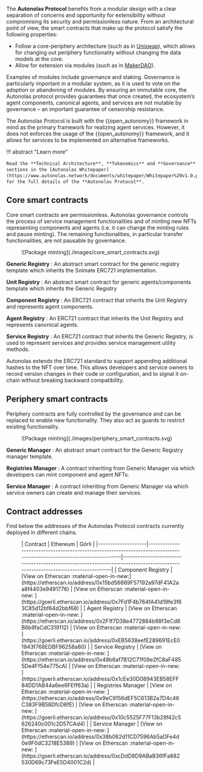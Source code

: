 The **Autonolas Protocol** benefits from a modular design with a clear separation of concerns and opportunity for extensibility without compromising its security and permissionless nature. From an architectural point of view, the smart contracts that make up the protocol satisfy the following properties:

* Follow a core-periphery architecture (such as in [Uniswap](https://docs.uniswap.org/contracts/v2/concepts/protocol-overview/smart-contracts)), which allows for changing out periphery functionality without changing the data models at the core.
* Allow for extension via modules (such as in [MakerDAO](https://docs.makerdao.com/)).

Examples of modules include governance and staking. Governance is particularly important in a modular system, as it is used to vote on the adoption or abandoning of modules. By ensuring an immutable core, the Autonolas protocol provides guarantees that once created, the ecosystem’s agent components, canonical agents, and services are not mutable by governance – an important guarantee of censorship resistance.

The Autonolas Protocol is built with the {{open_autonomy}} framework in mind as the primary framework for realizing agent services. However, it does not enforces the usage of the {{open_autonomy}} framework, and it allows for services to be implemented on alternative frameworks.

!!! abstract "Learn more"

    Read the **Technical Architecture**, **Tokenomics** and **Governance** sections in the [Autonolas Whitepaper](https://www.autonolas.network/documents/whitepaper/Whitepaper%20v1.0.pdf) for the full details of the **Autonolas Protocol**.

## Core smart contracts

Core smart contracts are permissionless. Autonolas governance controls the process of service management functionalities and of minting new NFTs representing components and agents (i.e. it can change the minting rules and pause minting). The remaining functionalities, in particular transfer functionalities, are not pausable by governance.

<figure markdown>
![Package minting](./images/core_smart_contracts.svg)
</figure>

**Generic Registry**
:	An abstract smart contract for the generic registry template which inherits the Solmate ERC721 implementation. 

**Unit Registry**
:	An abstract smart contract for generic agents/components template which inherits the Generic Registry

**Component Registry**
:	An ERC721 contract that inherits the Unit Registry and represents agent components.

**Agent Registry**
:	An ERC721 contract that inherits the Unit Registry and represents canonical agents.

**Service Registry**
:	An ERC721 contract that inherits the Generic Registry, is used to represent services and provides service management utility methods.

Autonolas extends the ERC721 standard to support appending additional hashes to the NFT over time. This allows developers and service owners to record version changes in their code or configuration, and to signal it on-chain without breaking backward compatibility.

## Periphery smart contracts

Periphery contracts are fully controlled by the governance and can be replaced to enable new functionality. They also act as guards to restrict existing functionality.

<figure markdown>
![Package minting](./images/periphery_smart_contracts.svg)
</figure>

**Generic Manager**
:	An abstract smart contract for the Generic Registry manager template.

**Registries Manager**
:	A contract inheriting from Generic Manager via which developers can mint component and agent NFTs.

**Service Manager**
:	A contract inheriting from Generic Manager via which service owners can create and manage their services.

## Contract addresses

Find below the addresses of the Autonolas Protocol contracts currently deployed in different chains.

<figure markdown>
| Contract           | Ethereum                                                                                                              | Görli                                                                                                                        |
|--------------------|-----------------------------------------------------------------------------------------------------------------------|------------------------------------------------------------------------------------------------------------------------------|
| Component Registry | [View on Etherscan :material-open-in-new:](https://etherscan.io/address/0x15bd56669F57192a97dF41A2aa8f4403e9491776)   | [View on Etherscan  :material-open-in-new: ](https://goerli.etherscan.io/address/0x7Fd1F4b764fA41d19fe3f63C85d12bf64d2bbf68) |
| Agent Registry     | [View on Etherscan  :material-open-in-new: ](https://etherscan.io/address/0x2F1f7D38e4772884b88f3eCd8B6b9faCdC319112) | [View on Etherscan  :material-open-in-new: ](https://goerli.etherscan.io/address/0xEB5638eefE289691EcE01943f768EDBF96258a80) |
| Service Registry   | [View on Etherscan  :material-open-in-new: ](https://etherscan.io/address/0x48b6af7B12C71f09e2fC8aF4855De4Ff54e775cA) | [View on Etherscan  :material-open-in-new: ](https://goerli.etherscan.io/address/0x1cEe30D08943EB58EFF84DD1AB44a6ee6FEff63a) |
| Registries Manager | [View on Etherscan  :material-open-in-new: ](https://etherscan.io/address/0x9eC9156dEF5C613B2a7D4c46C383F9B58DfcD6fE) | [View on Etherscan  :material-open-in-new: ](https://goerli.etherscan.io/address/0x10c5525F77F13b28f42c5626240c001c2D57CAd4) |
| Service Manager    | [View on Etherscan  :material-open-in-new: ](https://etherscan.io/address/0x38b062d11CD7596Ab5aDFe4d0e9F0dC3218E5389) | [View on Etherscan  :material-open-in-new: ](https://goerli.etherscan.io/address/0xcDdD9D9ABaB36fFa882530D69c73FeE5D4001C2d) |
</figure>